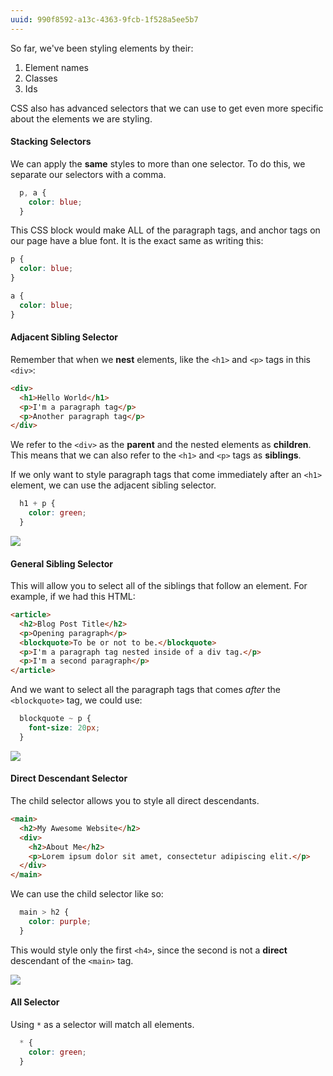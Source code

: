```yaml
---
uuid: 990f8592-a13c-4363-9fcb-1f528a5ee5b7
---
```



So far, we've been styling elements by their:
1. Element names
2. Classes
3. Ids

CSS also has advanced selectors that we can use to get even more specific about the elements we are styling.


#### Stacking Selectors

We can apply the **same** styles to more than one selector. To do this, we separate our selectors with a comma.

```css
  p, a {
    color: blue;
  }
```

This CSS block would make ALL of the paragraph tags, and anchor tags on our page have a blue font.
It is the exact same as writing this:

```css
p {
  color: blue;
}

a {
  color: blue;
}
```

#### Adjacent Sibling Selector

Remember that when we **nest** elements, like the `<h1>` and `<p>` tags in this `<div>`:

```html
<div>
  <h1>Hello World</h1>
  <p>I'm a paragraph tag</p>
  <p>Another paragraph tag</p>
</div>
```

We refer to the `<div>` as the **parent** and the nested elements as **children**. This means
that we can also refer to the `<h1>` and `<p>` tags as **siblings**.

If we only want to style paragraph tags that come immediately after an `<h1>` element, we can use
the adjacent sibling selector.

```css
  h1 + p {
    color: green;
  }
```

![](https://cl.ly/0U251Y0c0Y0R/Image%202017-10-05%20at%207.54.18%20PM.png)


#### General Sibling Selector

This will allow you to select all of the siblings that follow an element. For example,
if we had this HTML:

```html
<article>
  <h2>Blog Post Title</h2>
  <p>Opening paragraph</p>
  <blockquote>To be or not to be.</blockquote>
  <p>I'm a paragraph tag nested inside of a div tag.</p>
  <p>I'm a second paragraph</p>
</article>
```

And we want to select all the paragraph tags that comes *after* the `<blockquote>` tag, we could use:

```css
  blockquote ~ p {
    font-size: 20px;
  }
```

![](https://cl.ly/383H1E1V0a12/Image%202017-10-05%20at%207.55.19%20PM.png)


#### Direct Descendant Selector

The child selector allows you to style all direct descendants.

```html
<main>
  <h2>My Awesome Website</h2>
  <div>
    <h2>About Me</h2>
    <p>Lorem ipsum dolor sit amet, consectetur adipiscing elit.</p>
  </div>
</main>
```

We can use the child selector like so:

```css
  main > h2 {
    color: purple;
  }
```

This would style only the first `<h4>`, since the second is not a **direct**
descendant of the `<main>` tag.

![](https://cl.ly/3R0t3D2n1i2R/Image%202017-10-05%20at%207.56.29%20PM.png)

#### All Selector

Using `*` as a selector will match all elements.

```css
  * {
    color: green;
  }
```
